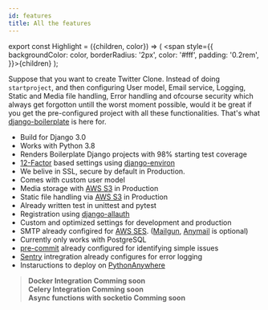 ```yaml
---
id: features
title: All the features
---
```


export const Highlight = ({children, color}) => ( <span style={{
      backgroundColor: color,
      borderRadius: '2px',
      color: '#fff',
      padding: '0.2rem',
    }}>{children}</span> );

Suppose that you want to create Twitter Clone. Instead of doing `startproject`, and then configuring User model, Email service, Logging, Static and Media file handling, Error handling and ofcourse security which always get forgotton untill the worst moment possible, would it be great if you get the pre-configured project with all these functionalities. That's what [django-boilerplate](https://github.com/viral-sangani/django-boilerplate) is here for.

- Build for Django <Highlight color="#25c2a0">3.0</Highlight>
- Works with Python <Highlight color="#25c2a0">3.8</Highlight>
- Renders Boilerplate Django projects with 98% starting test coverage
- [12-Factor](http://12factor.net/) based settings using [django-environ](https://github.com/joke2k/django-environ)
- We belive in SSL, secure by default in Production.
- Comes with custom user model
- Media storage with [AWS S3](https://aws.amazon.com/s3/) in Production
- Static file handling via [AWS S3](https://aws.amazon.com/s3/) in Production
- Already written test in unittest and pytest
- Registration using [django-allauth](https://github.com/pennersr/django-allauth)
- Custom and optimized settings for development and production
- SMTP already configired for [AWS SES](https://aws.amazon.com/ses/). ([Mailgun](https://www.mailgun.com/), [Anymail](https://anymail.readthedocs.io/en/stable/) is optional)
- Currently only works with PostgreSQL
- [pre-commit](https://github.com/pre-commit/pre-commit) already configured for identifying simple issues
- [Sentry](https://sentry.io/welcome/) intregration already configures for error logging
- Instaructions to deploy on [PythonAnywhere](https://www.pythonanywhere.com/)

> **Docker Integration Comming soon**  
> **Celery Integration Comming soon**  
> **Async functions with socketio Comming soon**
